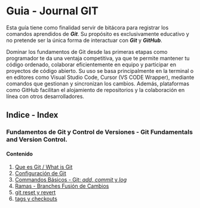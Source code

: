 # Guia - Journal GIT

Esta guía tiene como finalidad servir de bitácora para registrar los comandos aprendidos de **_Git_**. Su propósito es exclusivamente educativo y no pretende ser la única forma de interactuar con **_Git_** y **_GitHub_**.

Dominar los fundamentos de Git desde las primeras etapas como programador te da una ventaja competitiva, ya que te permite mantener tu código ordenado, colaborar eficientemente en equipo y participar en proyectos de código abierto. Su uso se basa principalmente en la terminal o en editores como Visual Studio Code, Cursor (VS CODE Wrapper), mediante comandos que gestionan y sincronizan los cambios. Además, plataformas como GitHub facilitan el alojamiento de repositorios y la colaboración en línea con otros desarrolladores.

## Indice - Index

### Fundamentos de Git y Control de Versiones - Git Fundamentals and Version Control.

#### Contenido

1. [Que es Git / What is Git](fundamentos_git.md)
2. [Configuración de Git](git_config.md)
3. [Commandos Básicos - Git: _add_, _commit_ y _log_](comandos_basicos.md)
4. [Ramas - Branches Fusión de Cambios](branches.md)
5. [git reset y revert](git_reset_y_revert.md)
6. [tags y checkouts](tags.md)
